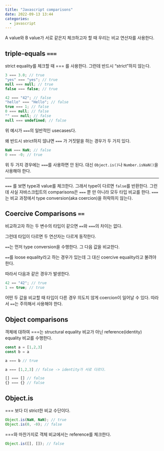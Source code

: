 ```yaml
---
title: "Javascript comparisons"
date: 2022-09-13 13:44
categories:
  - javascript
---
```


A value와 B value가 서로 같은지 체크하고자 할 때 우리는 비교 연산자를 사용한다.

## triple-equals `===`

strict equality를 체크할 때 === 를 사용한다. 그런데 반드시 “strict”하지 않는다.

```jsx
3 === 3.0; // true
"yes" === "yes"; // true
null === null; // true
false === false; // true

42 === "42"; // false
"hello" === "Hello"; // false
true === 1; // false
0 === null; // false
"" === null; // false
null === undefined; // false
```

위 예시가 `===`의 일반적인 usecases다.

왜 반드시 strict하지 않냐면 `===` 가 거짓말을 하는 경우가 두 가지 있다.

```jsx
NaN === NaN; // false
0 === -0; // true
```

위 두 가지 경우에는 `===`를 사용하면 안 된다. 대신 `Object.is()`나 `Number.isNaN()`을 사용해야 한다.

---

`===` 를 보면 type과 value를 체크한다. 그래서 type이 다르면 `false`를 반환한다. 그런데 사실 자바스크립트의 comparisons은 `===` 뿐 만 아니라 모두 타입 비교를 한다. `===`는 비교 과정에서 type conversion(aka coercion)을 허락하지 않는다.

## Coercive Comparisons `==`

비교하고자 하는 두 변수의 타입이 같으면 `==`와 `===`의 차이는 없다.

그런데 타입이 다르면 두 연산자는 다르게 동작한다.

`==`는 먼저 type conversion을 수행한다. 그 다음 값을 비교한다.

`==`를 loose equality라고 하는 경우가 있는데 그 대신 coercive equality라고 불려야 한다.

따라서 다음과 같은 경우가 발생한다.

```jsx
42 == "42"; // true
1 == true; // true
```

어떤 두 값을 비교할 때 타입이 다른 경우 의도치 않게 coercion이 일어날 수 있다. 따라서 `==`는 주의해서 사용해야 한다.

## Object comparisons

객체에 대하여 ===는 structural equality 비교가 아닌 reference(identity) equality 비교를 수행한다.

```jsx
const a = [1,2,3]
const b = a

a === b // true

a === [1,2,3] // false -> identity가 서로 다르다.

[] === [] // false
{} === {} // false
```

## Object.is

=== 보다 더 strict한 비교 수단이다.

```jsx
Object.is(NaN, NaN); // true
Object.is(0, -0); // false
```

===와 마찬가지로 객체 비교에서는 reference를 체크한다.

```jsx
Object.is([], []); // false
```
